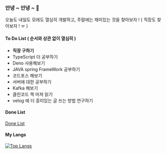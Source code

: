 ### 안녕 ~ 안녕 ~ 👋

오늘도 내일도 모레도 열심히 개발하고, 주말에는 재미있는 것을 찾아보자 ! ( 직장도 찾아보자 ! ㅠ )

#### To Do List ( 순서와 상관 없이 열심히 )
- **직장 구하기**
- TypeScript 더 공부하기
- Deno 사용해보기
- JAVA spring FrameWork 공부하기
- 코드포스 해보기
- 서버에 대한 공부하기
- Kafka 해보기
- 클린코드 책 마져 읽기
- velog 에 더 흥미있는 글 쓰는 방법 연구하기

#### Done List

[Done List]()


#### My Langs

[![Top Langs](https://github-readme-stats.vercel.app/api/top-langs/?username=gitdog01&layout=compact)](https://github.com/anuraghazra/github-readme-stats)

<!--
**gitdog01/gitdog01** is a ✨ _special_ ✨ repository because its `README.md` (this file) appears on your GitHub profile.

Here are some ideas to get you started:

- 🔭 I’m currently working on ...
- 🌱 I’m currently learning ...
- 👯 I’m looking to collaborate on ...
- 🤔 I’m looking for help with ...
- 💬 Ask me about ...
- 📫 How to reach me: ...
- 😄 Pronouns: ...
- ⚡ Fun fact: ...
-->
